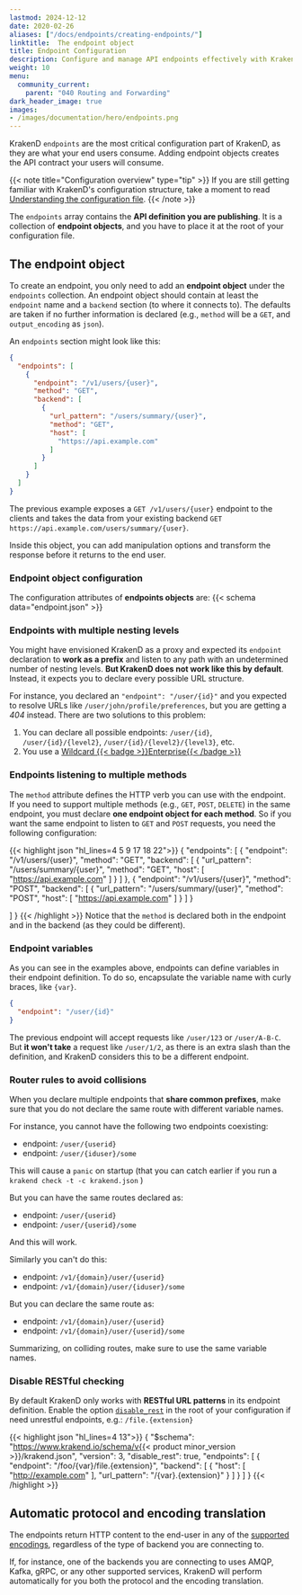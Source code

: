```yaml
---
lastmod: 2024-12-12
date: 2020-02-26
aliases: ["/docs/endpoints/creating-endpoints/"]
linktitle:  The endpoint object
title: Endpoint Configuration
description: Configure and manage API endpoints effectively with KrakenD Enterprise. Explore our documentation to learn how to define and optimize your API endpoints for better performance.
weight: 10
menu:
  community_current:
    parent: "040 Routing and Forwarding"
dark_header_image: true
images:
- /images/documentation/hero/endpoints.png
---
```

KrakenD `endpoints` are the most critical configuration part of KrakenD, as they are what your end users consume. Adding endpoint objects creates the API contract your users will consume.

{{< note title="Configuration overview" type="tip" >}}
If you are still getting familiar with KrakenD's configuration structure, take a moment to read [Understanding the configuration file](/docs/configuration/structure/).
{{< /note >}}

The `endpoints` array contains the **API definition you are publishing**. It is a collection of **endpoint objects**, and you have to place it at the root of your configuration file.


## The endpoint object

To create an endpoint, you only need to add an **endpoint object** under the `endpoints` collection. An endpoint object should contain at least the `endpoint` name and a `backend` section (to where it connects to). The defaults are taken if no further information is declared (e.g., `method` will be a `GET`, and `output_encoding` as `json`).

An `endpoints` section might look like this:

```json
{
  "endpoints": [
    {
      "endpoint": "/v1/users/{user}",
      "method": "GET",
      "backend": [
        {
          "url_pattern": "/users/summary/{user}",
          "method": "GET",
          "host": [
            "https://api.example.com"
          ]
        }
      ]
    }
  ]
}
```


The previous example exposes a `GET /v1/users/{user}` endpoint to the clients and takes the data from your existing backend `GET https://api.example.com/users/summary/{user}`.

Inside this object, you can add manipulation options and transform the response before it returns to the end user.

### Endpoint object configuration
The configuration attributes of **endpoints objects** are:
{{< schema data="endpoint.json" >}}

### Endpoints with multiple nesting levels
You might have envisioned KrakenD as a proxy and expected its `endpoint` declaration to **work as a prefix** and listen to any path with an undetermined number of nesting levels. **But KrakenD does not work like this by default**. Instead, it expects you to declare every possible URL structure.

For instance, you declared an `"endpoint": "/user/{id}"` and you expected to resolve URLs like `/user/john/profile/preferences`, but you are getting a *404* instead. There are two solutions to this problem:

1. You can declare all possible endpoints: `/user/{id}`, `/user/{id}/{level2}`, `/user/{id}/{level2}/{level3}`, etc.
2. You use a [Wildcard {{< badge >}}Enterprise{{< /badge >}}](/docs/enterprise/endpoints/wildcard/)


### Endpoints listening to multiple methods

The `method` attribute defines the HTTP verb you can use with the endpoint. If you need to support multiple methods (e.g.,  `GET`, `POST`, `DELETE`) in the same endpoint, you must declare **one endpoint object for each method**. So if you want the same endpoint to listen to `GET` and `POST` requests, you need the following configuration:

{{< highlight json "hl_lines=4 5 9 17 18 22">}}
{
  "endpoints": [
    {
      "endpoint": "/v1/users/{user}",
      "method": "GET",
      "backend": [
        {
          "url_pattern": "/users/summary/{user}",
          "method": "GET",
          "host": [
            "https://api.example.com"
          ]
        }
      ]
    },
    {
      "endpoint": "/v1/users/{user}",
      "method": "POST",
      "backend": [
        {
          "url_pattern": "/users/summary/{user}",
          "method": "POST",
          "host": [
            "https://api.example.com"
          ]
        }
      ]
    }

  ]
}
{{< /highlight >}}
Notice that the `method` is declared both in the endpoint and in the backend (as they could be different).

### Endpoint variables

As you can see in the examples above, endpoints can define variables in their endpoint definition. To do so, encapsulate the variable name with curly braces, like `{var}`.

```json
{
  "endpoint": "/user/{id}"
}
```


The previous endpoint will accept requests like `/user/123` or `/user/A-B-C`. But **it won't take** a request like `/user/1/2`, as there is an extra slash than the definition, and KrakenD considers this to be a different endpoint.

### Router rules to avoid collisions
When you declare multiple endpoints that **share common prefixes**, make sure that you do not declare the same route with different variable names.

For instance, you cannot have the following two endpoints coexisting:

- endpoint: `/user/{userid}`
- endpoint: `/user/{iduser}/some`

This will cause a `panic` on startup (that you can catch earlier if you run a `krakend check -t -c krakend.json` )

But you can have the same routes declared as:

- endpoint: `/user/{userid}`
- endpoint: `/user/{userid}/some`

And this will work.

Similarly you can't do this:

- endpoint: `/v1/{domain}/user/{userid}`
- endpoint: `/v1/{domain}/user/{iduser}/some`

But you can declare the same route as:

- endpoint: `/v1/{domain}/user/{userid}`
- endpoint: `/v1/{domain}/user/{userid}/some`

Summarizing, on colliding routes, make sure to use the same variable names.


### Disable RESTful checking
By default KrakenD only works with **RESTful URL patterns** in its endpoint definition. Enable the option [`disable_rest`](/docs/service-settings/http-server-settings/#disable_rest) in the root of your configuration if need unrestful endpoints, e.g.: `/file.{extension}`

{{< highlight json "hl_lines=4 13">}}
{
  "$schema": "https://www.krakend.io/schema/v{{< product minor_version >}}/krakend.json",
  "version": 3,
  "disable_rest": true,
  "endpoints": [
    {
      "endpoint": "/foo/{var}/file.{extension}",
      "backend": [
        {
          "host": [
            "http://example.com"
          ],
          "url_pattern": "/{var}.{extension}"
        }
      ]
    }
  ]
}
{{< /highlight >}}

## Automatic protocol and encoding translation
The endpoints return HTTP content to the end-user in any of the [supported encodings](/docs/endpoints/content-types/), regardless of the type of backend you are connecting to.

If, for instance, one of the backends you are connecting to uses AMQP, Kafka, gRPC, or any other supported services, KrakenD will perform automatically for you both the protocol and the encoding translation.
